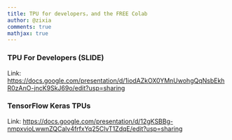 ```yaml
---
title: TPU for developers，and the FREE Colab
author: @zixia
comments: true
mathjax: true
---
```


### TPU For Developers (SLIDE)

Link: <https://docs.google.com/presentation/d/1iodAZkOX0YMnUwohgQqNsbEkhR0zAnO-jncK9SkJ69o/edit?usp=sharing>


### TensorFlow Keras TPUs

Link: <https://docs.google.com/presentation/d/12gKSBBg-nmpxvioLwwnZQCalv4frfxYq25ClvT1ZdqE/edit?usp=sharing>
